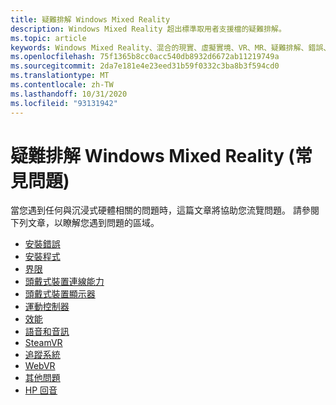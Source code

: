 ```yaml
---
title: 疑難排解 Windows Mixed Reality
description: Windows Mixed Reality 超出標準取用者支援檔的疑難排解。
ms.topic: article
keywords: Windows Mixed Reality、混合的現實、虛擬實境、VR、MR、疑難排解、錯誤、協助、支援
ms.openlocfilehash: 75f1365b8cc0acc540db8932d6672ab11219749a
ms.sourcegitcommit: 2da7e181e4e23eed31b59f0332c3ba8b3f594cd0
ms.translationtype: MT
ms.contentlocale: zh-TW
ms.lasthandoff: 10/31/2020
ms.locfileid: "93131942"
---
```

# <a name="troubleshooting-windows-mixed-reality-faqs"></a>疑難排解 Windows Mixed Reality (常見問題) 

當您遇到任何與沉浸式硬體相關的問題時，這篇文章將協助您流覽問題。
請參閱下列文章，以瞭解您遇到問題的區域。

- [安裝錯誤](installation_errors.md)
- [安裝程式](wmr-setup-faq.md)
- [界限](boundary-questions.md)
- [頭戴式裝置連線能力](headset-connectivity.md)
- [頭戴式裝置顯示器](headset-display.md)
- [運動控制器](motion-controller-problems.md)
- [效能](performance-questions.md)
- [語音和音訊](speech-and-audio.md)
- [SteamVR](steamvr-questions.md)
- [追蹤系統](tracking.md)
- [WebVR](webvr-questions.md)
- [其他問題](other-questions.md)
- [HP 回音](reverbG2-faq.md)